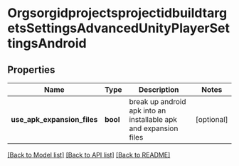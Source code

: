 # OrgsorgidprojectsprojectidbuildtargetsSettingsAdvancedUnityPlayerSettingsAndroid

## Properties
Name | Type | Description | Notes
------------ | ------------- | ------------- | -------------
**use_apk_expansion_files** | **bool** | break up android apk into an installable apk and expansion files | [optional] 

[[Back to Model list]](../README.md#documentation-for-models) [[Back to API list]](../README.md#documentation-for-api-endpoints) [[Back to README]](../README.md)

